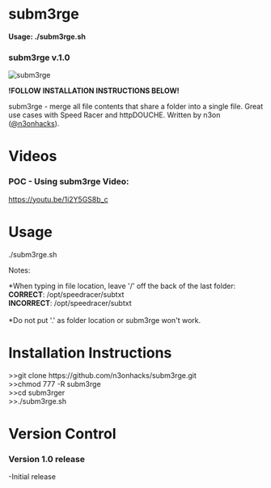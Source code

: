 # subm3rge

<b>Usage: ./subm3rge.sh</b>

<h3>subm3rge v.1.0</h3>
<img src="https://github.com/n3onhacks/subm3rge/blob/main/subm3rge.jpg" alt="subm3rge">

**!FOLLOW INSTALLATION INSTRUCTIONS BELOW!**<p>
subm3rge - merge all file contents that share a folder into a single file. Great use cases with Speed Racer and httpDOUCHE. Written by n3on (<a href="https://www.twitter.com/@n3onhacks">@n3onhacks</a>).

<h1>Videos</h1>

<h3>POC - Using subm3rge Video:</h3><p>
<a href="https://youtu.be/1i2Y5GS8b_c">https://youtu.be/1i2Y5GS8b_c</a><p>
 
<h1>Usage</h1>
  
./subm3rge.sh<p>
Notes: 

*When typing in file location, leave '/' off the back of the last folder: <br>
<b>CORRECT</b>: /opt/speedracer/subtxt <br>
<b>INCORRECT</b>: /opt/speedracer/subtxt <br>
<br>
*Do not put '.' as folder location or subm3rge won't work.<p>

 <h1>Installation Instructions</h1>
>>git clone https://github.com/n3onhacks/subm3rge.git<br>
>>chmod 777 -R subm3rge<br>
>>cd subm3rger<br>
>>./subm3rge.sh<br>

<h1>Version Control</h1>
 <h3>Version 1.0 release</h3>
-Initial release
 

